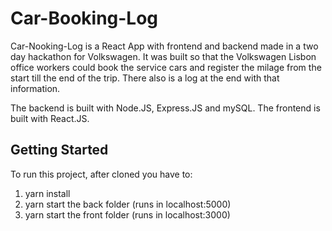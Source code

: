 
# Car-Booking-Log

Car-Nooking-Log is a React App with frontend and backend made in a two day hackathon for Volkswagen. 
It was built so that the Volkswagen Lisbon office workers could book the service cars and register the milage from the start 
till the end of the trip. There also is a log at the end with that information.

The backend is built with Node.JS, Express.JS and mySQL. The frontend is built with React.JS.

## Getting Started

To run this project, after cloned you have to:
1. yarn install
2. yarn start the back folder (runs in localhost:5000) 
3. yarn start the front folder (runs in localhost:3000) 

